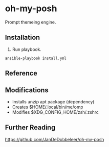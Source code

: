 # oh-my-posh

Prompt themeing engine.

## Installation

1. Run playbook.

```
ansible-playbook install.yml
````

## Reference


## Modifications

* Installs unzip apt package (dependency)
* Creates $HOME/.local/bin/me/omp
* Modifies $XDG_CONFIG_HOME/zsh/.zshrc

## Further Reading

https://github.com/JanDeDobbeleer/oh-my-posh


